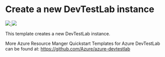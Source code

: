 # Create a new DevTestLab instance

<a href="https://portal.azure.com/#create/Microsoft.Template/uri/https%3A%2F%2Fraw.githubusercontent.com%2FTVDKoni%2Fazure-quickstart-templates%2Fmaster%2F101-dtl-create-lab%2Fazuredeploy.json" target="_blank">
    <img src="http://azuredeploy.net/deploybutton.png"/>
</a>
<a href="http://armviz.io/#/?load=https%3A%2F%2Fraw.githubusercontent.com%2FTVDKoni%2Fazure-quickstart-templates%2Fmaster%2F101-dtl-create-lab%2Fazuredeploy.json" target="_blank">
    <img src="http://armviz.io/visualizebutton.png"/>
</a>


This template creates a new DevTestLab instance.


More Azure Resource Manger Quickstart Templates for Azure DevTestLab can be found at: https://github.com/Azure/azure-devtestlab 
